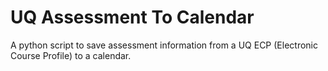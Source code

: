 # UQ Assessment To Calendar

A python script to save assessment information from a UQ ECP (Electronic Course Profile) to a calendar.
